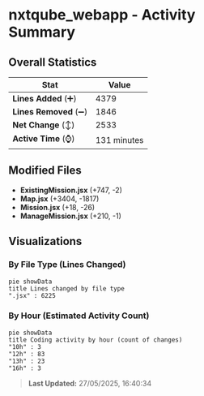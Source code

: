 # nxtqube_webapp - Activity Summary 

## Overall Statistics

| Stat                   | Value                                                             |
| ---------------------- | ----------------------------------------------------------------- |
| **Lines Added** (➕)   | 4379                                          |
| **Lines Removed** (➖) | 1846                                        |
| **Net Change** (↕)    | 2533                |
| **Active Time** (⌚)   | 131 minutes |


## Modified Files
- **ExistingMission.jsx** (+747, -2)
- **Map.jsx** (+3404, -1817)
- **Mission.jsx** (+18, -26)
- **ManageMission.jsx** (+210, -1)

## Visualizations

### By File Type (Lines Changed)

```mermaid
pie showData
title Lines changed by file type
".jsx" : 6225
```

### By Hour (Estimated Activity Count)

```mermaid
pie showData
title Coding activity by hour (count of changes)
"10h" : 3
"12h" : 83
"13h" : 23
"16h" : 3
```


> **Last Updated:** 27/05/2025, 16:40:34
